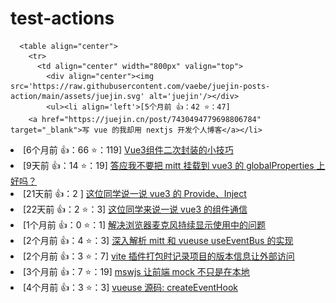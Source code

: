 # test-actions

<!-- juejin-posts start -->

      <table align="center">
        <tr>
          <td align="center" width="800px" valign="top">
            <div align="center"><img src='https://raw.githubusercontent.com/vaebe/juejin-posts-action/main/assets/juejin.svg' alt='juejin'/></div>
            <ul><li align='left'>[5个月前 👍：42 ⭐：47] 
        <a href="https://juejin.cn/post/7430494779698806784" target="_blank">写 vue 的我却用 nextjs 开发个人博客</a></li>
<li align='left'>[6个月前 👍：66 ⭐：119] 
        <a href="https://juejin.cn/post/7413194176006324275" target="_blank">Vue3组件二次封装的小技巧</a></li>
<li align='left'>[9天前 👍：14 ⭐：19] 
        <a href="https://juejin.cn/post/7484705232904814618" target="_blank">答应我不要把 mitt 挂载到 vue3 的 globalProperties 上好吗？</a></li>
<li align='left'>[21天前 👍：2 ] 
        <a href="https://juejin.cn/post/7480514589253468169" target="_blank">这位同学说一说 vue3 的 Provide、Inject</a></li>
<li align='left'>[22天前 👍：2 ⭐：3] 
        <a href="https://juejin.cn/post/7480081951517900800" target="_blank">这位同学来说一说 vue3 的组件通信</a></li>
<li align='left'>[1个月前 👍：0 ⭐：1] 
        <a href="https://juejin.cn/post/7476977628777431092" target="_blank">解决浏览器麦克风持续显示使用中的问题</a></li>
<li align='left'>[2个月前 👍：4 ⭐：3] 
        <a href="https://juejin.cn/post/7457228085830778895" target="_blank">深入解析 mitt 和 vueuse useEventBus 的实现</a></li>
<li align='left'>[2个月前 👍：3 ⭐：7] 
        <a href="https://juejin.cn/post/7456809080344133667" target="_blank">vite 插件打包时记录项目的版本信息让外部访问</a></li>
<li align='left'>[3个月前 👍：7 ⭐：19] 
        <a href="https://juejin.cn/post/7445926398400102440" target="_blank">mswjs 让前端 mock 不只是在本地</a></li>
<li align='left'>[4个月前 👍：3 ⭐：3] 
        <a href="https://juejin.cn/post/7439367850488070159" target="_blank">vueuse 源码: createEventHook</a></li></ul>
          </td>
        </tr>
      </table>
    
<!-- juejin-posts end -->
